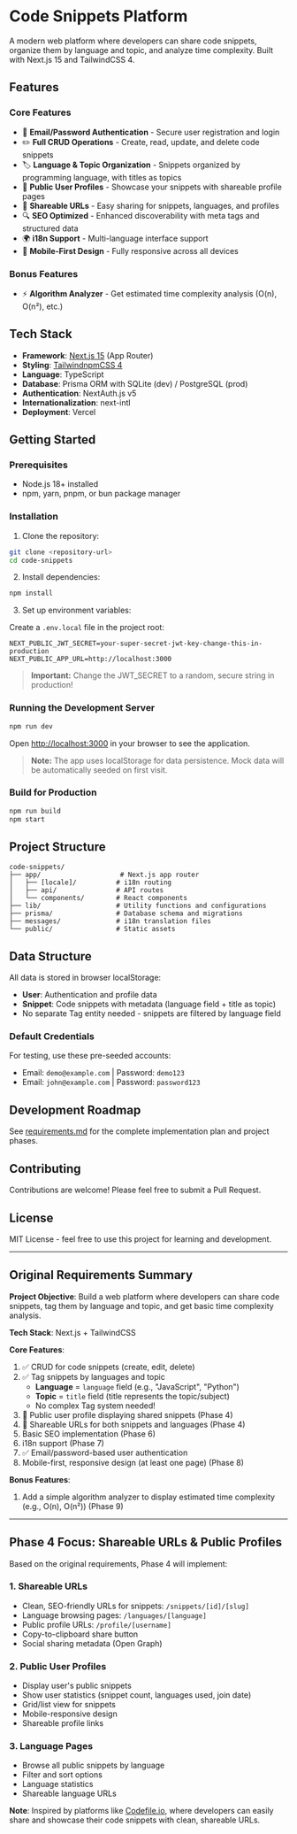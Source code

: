 # Code Snippets Platform

A modern web platform where developers can share code snippets, organize them by language and topic, and analyze time complexity. Built with Next.js 15 and TailwindCSS 4.

## Features

### Core Features

- 🔐 **Email/Password Authentication** - Secure user registration and login
- ✏️ **Full CRUD Operations** - Create, read, update, and delete code snippets
- 🏷️ **Language & Topic Organization** - Snippets organized by programming language, with titles as topics
- 👤 **Public User Profiles** - Showcase your snippets with shareable profile pages
- 🔗 **Shareable URLs** - Easy sharing for snippets, languages, and profiles
- 🔍 **SEO Optimized** - Enhanced discoverability with meta tags and structured data
- 🌍 **i18n Support** - Multi-language interface support
- 📱 **Mobile-First Design** - Fully responsive across all devices

### Bonus Features

- ⚡ **Algorithm Analyzer** - Get estimated time complexity analysis (O(n), O(n²), etc.)

## Tech Stack

- **Framework**: [Next.js 15](https://nextjs.org/) (App Router)
- **Styling**: [TailwindnpmCSS 4](https://tailwindcss.com/)
- **Language**: TypeScript
- **Database**: Prisma ORM with SQLite (dev) / PostgreSQL (prod)
- **Authentication**: NextAuth.js v5
- **Internationalization**: next-intl
- **Deployment**: Vercel

## Getting Started

### Prerequisites

- Node.js 18+ installed
- npm, yarn, pnpm, or bun package manager

### Installation

1. Clone the repository:

```bash
git clone <repository-url>
cd code-snippets
```

2. Install dependencies:

```bash
npm install
```

3. Set up environment variables:

Create a `.env.local` file in the project root:

```env
NEXT_PUBLIC_JWT_SECRET=your-super-secret-jwt-key-change-this-in-production
NEXT_PUBLIC_APP_URL=http://localhost:3000
```

> **Important:** Change the JWT_SECRET to a random, secure string in production!

### Running the Development Server

```bash
npm run dev
```

Open [http://localhost:3000](http://localhost:3000) in your browser to see the application.

> **Note:** The app uses localStorage for data persistence. Mock data will be automatically seeded on first visit.

### Build for Production

```bash
npm run build
npm start
```

## Project Structure

```
code-snippets/
├── app/                    # Next.js app router
│   ├── [locale]/          # i18n routing
│   ├── api/               # API routes
│   └── components/        # React components
├── lib/                   # Utility functions and configurations
├── prisma/                # Database schema and migrations
├── messages/              # i18n translation files
└── public/                # Static assets
```

## Data Structure

All data is stored in browser localStorage:

- **User**: Authentication and profile data
- **Snippet**: Code snippets with metadata (language field + title as topic)
- No separate Tag entity needed - snippets are filtered by language field

### Default Credentials

For testing, use these pre-seeded accounts:

- Email: `demo@example.com` | Password: `demo123`
- Email: `john@example.com` | Password: `password123`

## Development Roadmap

See [requirements.md](./requirements.md) for the complete implementation plan and project phases.

## Contributing

Contributions are welcome! Please feel free to submit a Pull Request.

## License

MIT License - feel free to use this project for learning and development.

---

## Original Requirements Summary

**Project Objective**: Build a web platform where developers can share code snippets, tag them by language and topic, and get basic time complexity analysis.

**Tech Stack**: Next.js + TailwindCSS

**Core Features**:

1. ✅ CRUD for code snippets (create, edit, delete)
2. ✅ Tag snippets by languages and topic
   - **Language** = `language` field (e.g., "JavaScript", "Python")
   - **Topic** = `title` field (title represents the topic/subject)
   - No complex Tag system needed!
3. 🔄 Public user profile displaying shared snippets (Phase 4)
4. 🔄 Shareable URLs for both snippets and languages (Phase 4)
5. Basic SEO implementation (Phase 6)
6. i18n support (Phase 7)
7. ✅ Email/password-based user authentication
8. Mobile-first, responsive design (at least one page) (Phase 8)

**Bonus Features**:

1. Add a simple algorithm analyzer to display estimated time complexity (e.g., O(n), O(n²)) (Phase 9)

---

## Phase 4 Focus: Shareable URLs & Public Profiles

Based on the original requirements, Phase 4 will implement:

### 1. Shareable URLs

- Clean, SEO-friendly URLs for snippets: `/snippets/[id]/[slug]`
- Language browsing pages: `/languages/[language]`
- Public profile URLs: `/profile/[username]`
- Copy-to-clipboard share button
- Social sharing metadata (Open Graph)

### 2. Public User Profiles

- Display user's public snippets
- Show user statistics (snippet count, languages used, join date)
- Grid/list view for snippets
- Mobile-responsive design
- Shareable profile links

### 3. Language Pages

- Browse all public snippets by language
- Filter and sort options
- Language statistics
- Shareable language URLs

**Note**: Inspired by platforms like [Codefile.io](https://codefile.io), where developers can easily share and showcase their code snippets with clean, shareable URLs.
